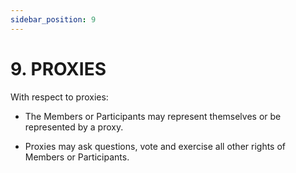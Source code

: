 ```yaml
---
sidebar_position: 9
---
```


# 9.  PROXIES

 
With respect to proxies: 

* The Members or Participants may represent themselves or be represented by a proxy.

* Proxies may ask questions, vote and exercise all other rights of Members or Participants.
